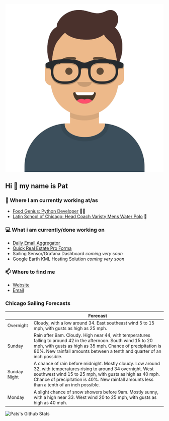 [![Social banner for p-j-falconer](https://raw.githubusercontent.com/P-J-FALCONER/P-J-FALCONER/master/assets/avataaars.svg)](https://patfalconer.com/)
## Hi :wave: my name is Pat

### 💼 Where I am currently working at/as
- [Food Genius: Python Developer](https://getfoodgenius.com/) 🍔🐍
- [Latin School of Chicago: Head Coach Varisty Mens Water Polo](https://www.latinschool.org/) 🤽


### 💻 What i am currently/done working on
 - [Daily Email Aggregator](https://github.com/P-J-FALCONER/dott_daily_mail)
 - [Quick Real Estate Pro Forma](https://github.com/P-J-FALCONER/henry)
 - Sailing Sensor/Grafana Dashboard *coming very soon*
 - Google Earth KML Hosting Solution *coming very soon*

### 📫 Where to find me
 - [Website](https://patfalconer.com/)
 - [Email](mailto:patrick.j.falconer@gmail.com)


### Chicago Sailing Forecasts
|   | Forecast  |
|---|---|
| Overnight | Cloudy, with a low around 34. East southeast wind 5 to 15 mph, with gusts as high as 25 mph. |
| Sunday | Rain after 9am. Cloudy. High near 44, with temperatures falling to around 42 in the afternoon. South wind 15 to 20 mph, with gusts as high as 35 mph. Chance of precipitation is 80%. New rainfall amounts between a tenth and quarter of an inch possible. |
| Sunday Night | A chance of rain before midnight. Mostly cloudy. Low around 32, with temperatures rising to around 34 overnight. West southwest wind 15 to 25 mph, with gusts as high as 40 mph. Chance of precipitation is 40%. New rainfall amounts less than a tenth of an inch possible. |
| Monday | A slight chance of snow showers before 9am. Mostly sunny, with a high near 33. West wind 20 to 25 mph, with gusts as high as 40 mph. |

![Pats's Github Stats](https://github-readme-stats.vercel.app/api?username=p-j-falconer&show_icons=true&theme=radical)
